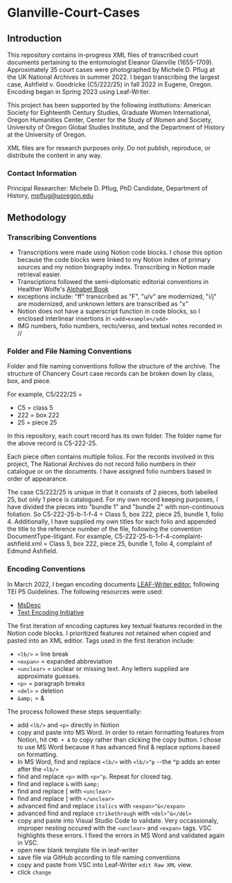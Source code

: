 # Glanville-Court-Cases
## Introduction
This repository contains in-progress XML files of transcribed court documents pertaining to the entomologist Eleanor Glanville (1655-1709).
Approximately 35 court cases were photographed by Michele D. Pflug at the UK National Archives in summer 2022. I began transcribing the largest case, Ashfield v. Goodricke (C5/222/25) in fall 2022 in Eugene, Oregon. Encoding began in Spring 2023 using Leaf-Writer.

This project has been supported by the following institutions:
American Society for Eighteenth Century Studies, Graduate Women International, Oregon Humanities Center, Center for the Study of Women and Society, 
University of Oregon Global Studies Institute, and the Department of History at the University of Oregon.

XML files are for research purposes only. Do not publish, reproduce, or distribute the content in any way.

### Contact Information
Principal Researcher: Michele D. Pflug, PhD Candidate, Department of History, mpflug@uoregon.edu

## Methodology
### Transcribing Conventions
- Transcriptions were made using Notion code blocks. I chose this option because the code blocks were linked to my Notion index of primary sources and my notion biography index. Transcribing in Notion made retrieval easier.
- Transciptions followed the semi-diplomatic editorial conventions in Healther Wolfe's [Alphabet Book](https://folgerpedia.folger.edu/mediawiki/media/images_pedia_folgerpedia_mw/7/79/AlphabetBook2020.pdf)
- exceptions include: "ff" transcribed as "F", "u/v" are modernized, "i/j" are modernized, and unknown letters are transcribed as "x"
- Notion does not have a superscript function in code blocks, so I enclosed interlinear insertions in `<add>example</add>`
- IMG numbers, folio numbers, recto/verso, and textual notes recorded in //

### Folder and File Naming Conventions
Folder and file naming conventions follow the structure of the archive. The structure of Chancery Court case records can be broken down by class, box, and piece. 

For example, C5/222/25 = 
- C5 = class 5
- 222 = box 222
- 25 = piece 25

In this repository, each court record has its own folder. The folder name for the above record is C5-222-25.

Each piece often contains multiple folios. For the records involved in this project, The National Archives do not record folio numbers in their catalogue or on the documents. I have assigned folio numbers based in order of appearance.

The case C5/222/25 is unique in that it consists of 2 pieces, both labelled 25, but only 1 piece is catalogued. For my own record keeping purposes, I have divided the pieces into "bundle 1" and "bundle 2" with non-continuous foliation. So C5-222-25-b-1-f-4 = Class 5, box 222, piece 25, bundle 1, folio 4. Additionally, I have supplied my own titles for each folio and appended the title to the reference number of the file, following the convention DocumentType-litigant. For example, C5-222-25-b-1-f-4-complaint-ashfield.xml = Class 5, box 222, piece 25, bundle 1, folio 4, complaint of Edmund Ashfield.

### Encoding Conventions
In March 2022, I began encoding documents [LEAF-Writer editor](https://leaf-writer.leaf-vre.org/), following TEI P5 Guidelines. The following
resources were used: 

- [MsDesc](https://msdesc.github.io/consolidated-tei-schema/msdesc.html)
- [Text Encoding Initiative](https://tei-c.org/release/doc/tei-p5-doc/en/html/MS.html)

The first iteration of encoding captures key textual features recorded in the Notion code blocks. I prioritized features not retained when copied and pasted into an XML editior. Tags used in the first iteration include:

- `<lb/>` = line break
- `<expan>` = expanded abbreviation
- `<unclear>` = unclear or missing text. Any letters supplied are approximate guesses.
- `<p>` = paragraph breaks
- `<del>` = deletion
- `&amp;` = &

The process followed these steps sequentially:
- add `<lb/>` and `<p>` directly in Notion
- copy and paste into MS Word. In order to retain formatting features from Notion, hit `CMD + A` to copy rather than clicking the copy button. I chose to use MS Word because it has advanced find & replace options based on formatting. 
- In MS Word, find and replace `<lb/>` with `<lb/>^p` --the ^p adds an enter after the `<lb/>`
- find and replace `<p>` with `<p>^p`. Repeat for closed tag.
- find and replace `&` with `&amp;`
- find and replace [ with `<unclear>`
- find and replace ] with `</unclear>`
- advanced find and replace `italics` with `<expan>^&</expan>`
- advanced find and replace `strikethrough` with `<del>^&</del>`
- copy and paste into Visual Studio Code to validate. Very occassionaly, improper nesting occured with the `<unclear>` and `<expan>` tags. VSC highlights these errors. I fixed the errors in MS Word and validated again in VSC.
- open new blank template file in leaf-writer
- save file via GitHub according to file naming conventions
- copy and paste from VSC into Leaf-Writer `edit Raw XML` view.
- click `change`

